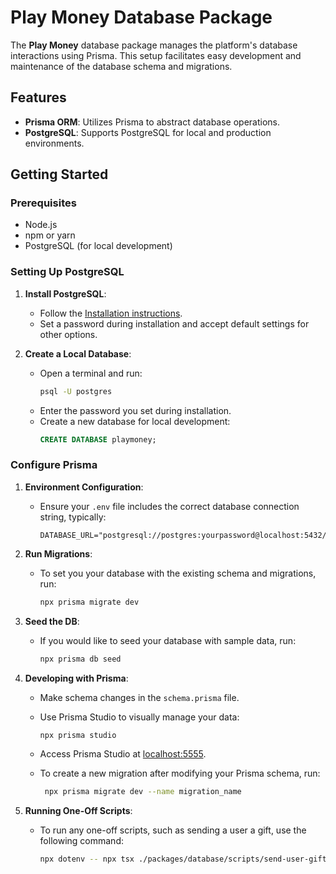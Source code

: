 # Play Money Database Package

The **Play Money** database package manages the platform's database interactions using Prisma. This setup facilitates easy development and maintenance of the database schema and migrations.

## Features

- **Prisma ORM**: Utilizes Prisma to abstract database operations.
- **PostgreSQL**: Supports PostgreSQL for local and production environments.

## Getting Started

### Prerequisites

- Node.js
- npm or yarn
- PostgreSQL (for local development)

### Setting Up PostgreSQL

1. **Install PostgreSQL**:

   - Follow the [Installation instructions](https://www.prisma.io/dataguide/postgresql/setting-up-a-local-postgresql-database).
   - Set a password during installation and accept default settings for other options.

2. **Create a Local Database**:
   - Open a terminal and run:
     ```bash
     psql -U postgres
     ```
   - Enter the password you set during installation.
   - Create a new database for local development:
     ```sql
     CREATE DATABASE playmoney;
     ```

### Configure Prisma

1. **Environment Configuration**:

   - Ensure your `.env` file includes the correct database connection string, typically:
     ```
     DATABASE_URL="postgresql://postgres:yourpassword@localhost:5432/playmoney"
     ```

2. **Run Migrations**:

   - To set you your database with the existing schema and migrations, run:
     ```bash
     npx prisma migrate dev
     ```

3. **Seed the DB**:

   - If you would like to seed your database with sample data, run:
     ```bash
     npx prisma db seed
     ```

4. **Developing with Prisma**:

   - Make schema changes in the `schema.prisma` file.
   - Use Prisma Studio to visually manage your data:
     ```bash
     npx prisma studio
     ```
   - Access Prisma Studio at [localhost:5555](http://localhost:5555).

   - To create a new migration after modifying your Prisma schema, run:
     ```bash
      npx prisma migrate dev --name migration_name
     ```

5. **Running One-Off Scripts**:

   - To run any one-off scripts, such as sending a user a gift, use the following command:
     ```bash
     npx dotenv -- npx tsx ./packages/database/scripts/send-user-gift.ts
     ```
